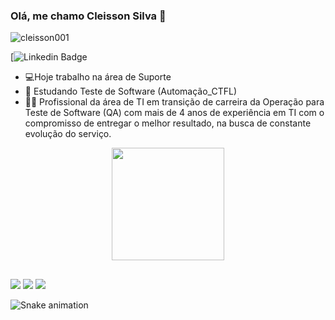 
### Olá, me chamo Cleisson Silva 👋

<p align="left"> <img src="https://komarev.com/ghpvc/?username=cleisson001&label=Profile%20views&color=0e75b6&style=flat" alt="cleisson001" /> </p>

[![Linkedin Badge](https://img.shields.io/badge/-Cleisson%20Silva-fbca16?style=flat-square&logo=Linkedin&logoColor=white&link=https://www.linkedin.com/in/cleissonsilva/)

- 💻Hoje trabalho na área de Suporte
- 📖 Estudando Teste de Software (Automação_CTFL)
- 👨‍💻 Profissional da área de TI em transição de carreira da Operação para Teste de Software (QA) com mais de 4 anos de experiência em TI com o compromisso de entregar o melhor resultado, na busca de constante evolução do serviço.

<div align="center">
  <a href="https://github.com/cleisson001">
  <img height="180em" src="https://github-readme-stats.vercel.app/api?username=cleisson001&show_icons=true&theme=dark&include_all_commits=true&count_private=true"/>
</div>
  
  ##
  
<div> 
  <a href="https://instagram.com/cleisson_alvees" target="_blank"><img src="https://img.shields.io/badge/-Instagram-%23E4405F?style=for-the-badge&logo=instagram&logoColor=white" target="_blank"></a>
  <a href = "mailto:cleissontech@gmail.com"><img src="https://img.shields.io/badge/-Gmail-%23333?style=for-the-badge&logo=gmail&logoColor=white" target="_blank"></a>
  <a href="https://www.linkedin.com/in/cleissonsilva" target="_blank"><img src="https://img.shields.io/badge/-LinkedIn-%230077B5?style=for-the-badge&logo=linkedin&logoColor=white" target="_blank"></a> 
  
  ![Snake animation](https://github.com/cleisson001/cleisson001/blob/output/github-contribution-grid-snake.svg)
  
  </div>   
